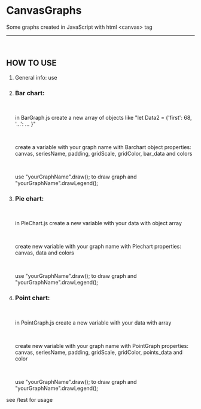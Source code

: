 # CanvasGraphs
Some graphs created in JavaScript with html &lt;canvas> tag

<hr/>
<br/>
<h2>HOW TO USE</h2>
<ol>
  <li> General info: use <canvas tag with id of type of graph you want </li>
  <li><h3>Bar chart:</h3><br/>
    <p>in BarGraph.js create a new array of objects like "let Data2 = {'first': 68, '...': ... }"</p><br/>
    <p>create a variable with your graph name with Barchart object properties: canvas, seriesName, padding, gridScale,       gridColor, bar_data and colors</p><br/>
    <p>use "yourGraphName".draw(); to draw graph and "yourGraphName".drawLegend();</p>
  </li>
  <li><h3>Pie chart:</h3><br/>
    <p>in PieChart.js create a new variable with your data with object array</p>
    <br/><p>create new variable with your graph name with Piechart properties: canvas, data and colors</p><br/>
    <p>use "yourGraphName".draw(); to draw graph and "yourGraphName".drawLegend();</p>
  </li>
  <li><h3>Point chart:</h3><br/>
    <p>in PointGraph.js create a new variable with your data with array</p>
    <br/><p>create new variable with your graph name with PointGraph properties: canvas, seriesName, padding, gridScale, gridColor, points_data and color</p><br/>
    <p>use "yourGraphName".draw(); to draw graph and "yourGraphName".drawLegend();</p>
  </li>
</ol>

see /test for usage
